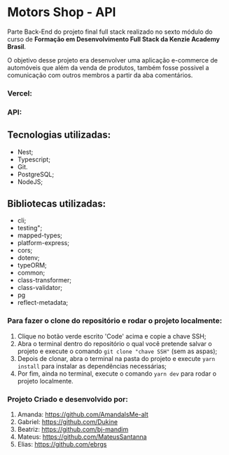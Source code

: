 # Motors Shop - API

Parte Back-End do projeto final full stack realizado no sexto módulo do curso de **Formação em Desenvolvimento Full Stack da Kenzie Academy Brasil**.

O objetivo desse projeto era desenvolver uma aplicação e-commerce de automóveis que além da venda de produtos, também fosse possivel a comunicação
com outros membros a partir da aba comentários.

### Vercel:

### API:

## Tecnologias utilizadas:

- Nest;
- Typescript;
- Git.
- PostgreSQL;
- NodeJS;

## Bibliotecas utilizadas:

- cli;
- testing";
- mapped-types;
- platform-express;
- cors;
- dotenv;
- typeORM;
- common;
- class-transformer;
- class-validator;
- pg
- reflect-metadata;

### Para fazer o clone do repositório e rodar o projeto localmente:

1. Clique no botão verde escrito 'Code' acima e copie a chave SSH;
2. Abra o terminal dentro do repositório o qual você pretende salvar o projeto e execute o comando `git clone "chave SSH"` (sem as aspas);
3. Depois de clonar, abra o terminal na pasta do projeto e execute `yarn install` para instalar as dependências necessárias;
4. Por fim, ainda no terminal, execute o comando `yarn dev` para rodar o projeto localmente.

### Projeto Criado e desenvolvido por: 

1. Amanda: https://github.com/AmandaIsMe-alt
2. Gabriel: https://github.com/Dukine
3. Beatriz: https://github.com/bj-mandim
4. Mateus: https://github.com/MateusSantanna
5. Elias: https://github.com/ebrgs
